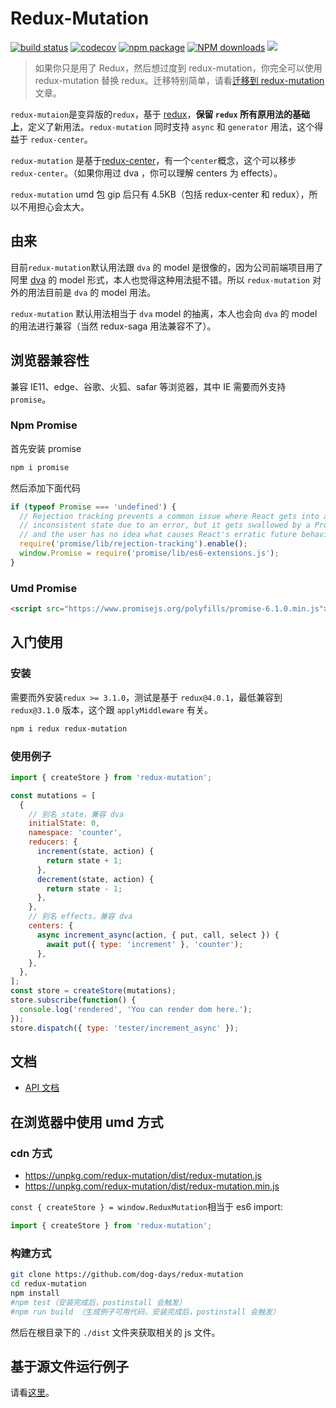 # Redux-Mutation

[![build status](https://travis-ci.org/dog-days/redux-mutation.svg?branch=master)](https://travis-ci.org/dog-days/redux-mutation) [![codecov](https://codecov.io/gh/dog-days/redux-mutation/branch/master/graph/badge.svg)](https://codecov.io/gh/dog-days/redux-mutation) [![npm package](https://badge.fury.io/js/redux-mutation.svg)](https://www.npmjs.org/package/redux-mutation) [![NPM downloads](http://img.shields.io/npm/dm/redux-mutation.svg)](https://npmjs.org/package/redux-mutation) ![](https://img.shields.io/badge/minzipped%20size-4.5kb-brightgreen.svg)

> 如果你只是用了 Redux，然后想过度到 redux-mutation，你完全可以使用 redux-mutation 替换 redux。迁移特别简单，请看[迁移到 redux-mutation](./docs/other/migrating.md)文章。

`redux-mutaion`是变异版的`redux`，基于 [redux](https://redux.js.org/)，**保留 `redux` 所有原用法的基础上**，定义了新用法。`redux-mutation` 同时支持 `async` 和 `generator` 用法，这个得益于 `redux-center`。

`redux-mutation` 是基于[redux-center](https://github.com/dog-days/redux-center)，有一个`center`概念，这个可以移步 `redux-center`。（如果你用过 dva ，你可以理解 centers 为 effects）。

`redux-mutation` umd 包 gip 后只有 4.5KB（包括 redux-center 和 redux），所以不用担心会太大。

## 由来

目前`redux-mutation`默认用法跟 `dva` 的 model 是很像的，因为公司前端项目用了阿里 [dva](https://github.com/dvajs/dva) 的 model 形式，本人也觉得这种用法挺不错。所以 `redux-mutation` 对外的用法目前是 `dva` 的 model 用法。

`redux-mutation` 默认用法相当于 `dva` model 的抽离，本人也会向 `dva` 的 model 的用法进行兼容（当然 redux-saga 用法兼容不了）。

## 浏览器兼容性

兼容 IE11、edge、谷歌、火狐、safar 等浏览器，其中 IE 需要而外支持`promise`。

### Npm Promise

首先安装 promise

```sh
npm i promise
```

然后添加下面代码

```js
if (typeof Promise === 'undefined') {
  // Rejection tracking prevents a common issue where React gets into an
  // inconsistent state due to an error, but it gets swallowed by a Promise,
  // and the user has no idea what causes React's erratic future behavior.
  require('promise/lib/rejection-tracking').enable();
  window.Promise = require('promise/lib/es6-extensions.js');
}
```

### Umd Promise

```html
<script src="https://www.promisejs.org/polyfills/promise-6.1.0.min.js"></script>
```

## 入门使用

### 安装

需要而外安装`redux >= 3.1.0`，测试是基于 `redux@4.0.1`，最低兼容到 `redux@3.1.0` 版本，这个跟 `applyMiddleware` 有关。

```sh
npm i redux redux-mutation
```

### 使用例子

```js
import { createStore } from 'redux-mutation';

const mutations = [
  {
    // 别名 state，兼容 dva
    initialState: 0,
    namespace: 'counter',
    reducers: {
      increment(state, action) {
        return state + 1;
      },
      decrement(state, action) {
        return state - 1;
      },
    },
    // 别名 effects，兼容 dva
    centers: {
      async increment_async(action, { put, call, select }) {
        await put({ type: 'increment' }, 'counter');
      },
    },
  },
];
const store = createStore(mutations);
store.subscribe(function() {
  console.log('rendered', 'You can render dom here.');
});
store.dispatch({ type: 'tester/increment_async' });
```

## 文档

- [API 文档](./docs/api/README.md)

## 在浏览器中使用 umd 方式

### cdn 方式

- https://unpkg.com/redux-mutation/dist/redux-mutation.js
- https://unpkg.com/redux-mutation/dist/redux-mutation.min.js

`const { createStore } = window.ReduxMutation`相当于 es6 import:

```js
import { createStore } from 'redux-mutation';
```

### 构建方式

```sh
git clone https://github.com/dog-days/redux-mutation
cd redux-mutation
npm install
#npm test（安装完成后，postinstall 会触发）
#npm run build （生成例子可用代码，安装完成后，postinstall 会触发）
```

然后在根目录下的 `./dist` 文件夹获取相关的 js 文件。

## 基于源文件运行例子

请看[这里](https://github.com/dog-days/redux-mutation/tree/master/examples)。
